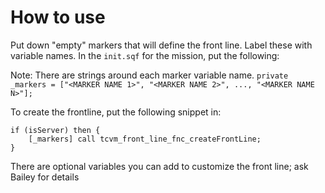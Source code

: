 # How to use

Put down "empty" markers that will define the front line. Label these with variable names. In the `init.sqf` for the mission, put the following:

Note: There are strings around each marker variable name.
`private _markers = ["<MARKER NAME 1>", "<MARKER NAME 2>", ..., "<MARKER NAME N>"];`

To create the frontline, put the following snippet in:

```sqf
if (isServer) then {
    [_markers] call tcvm_front_line_fnc_createFrontLine;
}
```

There are optional variables you can add to customize the front line; ask Bailey for details
